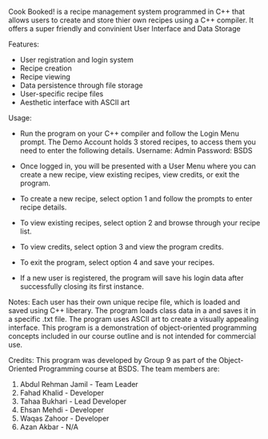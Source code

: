 Cook Booked! is a recipe management system programmed in C++ that allows users to create and store thier own recipes using a C++ compiler.
It offers a super friendly and convinient User Interface and Data Storage

Features:
- User registration and login system
- Recipe creation
- Recipe viewing
- Data persistence through file storage
- User-specific recipe files
- Aesthetic interface with ASCII art

Usage:
- Run the program on your C++ compiler and follow the Login Menu prompt.
The Demo Account holds 3 stored recipes, to access them you need to enter the following details.
    Username: Admin
    Password: BSDS

- Once logged in, you will be presented with a User Menu where you can create a new recipe, view existing recipes, view credits, or exit the program.
- To create a new recipe, select option 1 and follow the prompts to enter recipe details.
- To view existing recipes, select option 2 and browse through your recipe list.
- To view credits, select option 3 and view the program credits.
- To exit the program, select option 4 and save your recipes.
- If a new user is registered, the program will save his login data after successfully closing its first instance.

Notes:
Each user has their own unique recipe file, which is loaded and saved using <fstream> C++ liberary.
The program loads class data in a <vector> and saves it in a specific .txt file.
The program uses ASCII art to create a visually appealing interface.
This program is a demonstration of object-oriented programming concepts included in our course outline and is not intended for commercial use.

Credits:
This program was developed by Group 9 as part of the Object-Oriented Programming course at BSDS. The team members are:

1. Abdul Rehman Jamil - Team Leader
2. Fahad Khalid - Developer
3. Tahaa Bukhari - Lead Developer
4. Ehsan Mehdi - Developer
5. Waqas Zahoor - Developer
6. Azan Akbar - N/A
